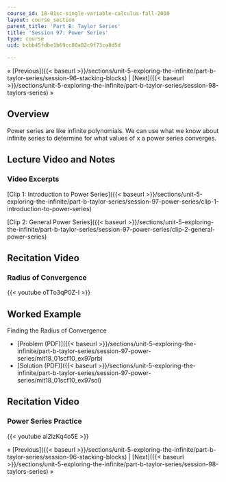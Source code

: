 ```yaml
---
course_id: 18-01sc-single-variable-calculus-fall-2010
layout: course_section
parent_title: 'Part B: Taylor Series'
title: 'Session 97: Power Series'
type: course
uid: bcbb45fdbe1b69cc80a82c9f73ca8d5d

---
```


« [Previous]({{< baseurl >}}/sections/unit-5-exploring-the-infinite/part-b-taylor-series/session-96-stacking-blocks) | [Next]({{< baseurl >}}/sections/unit-5-exploring-the-infinite/part-b-taylor-series/session-98-taylors-series) »

Overview
--------

Power series are like infinite polynomials. We can use what we know about infinite series to determine for what values of x a power series converges.

Lecture Video and Notes
-----------------------

### Video Excerpts

[Clip 1: Introduction to Power Series]({{< baseurl >}}/sections/unit-5-exploring-the-infinite/part-b-taylor-series/session-97-power-series/clip-1-introduction-to-power-series)

[Clip 2: General Power Series]({{< baseurl >}}/sections/unit-5-exploring-the-infinite/part-b-taylor-series/session-97-power-series/clip-2-general-power-series)

Recitation Video
----------------

### Radius of Convergence

{{< youtube oTTo3qP0Z-I >}}

Worked Example
--------------

Finding the Radius of Convergence

*   [Problem (PDF)]({{< baseurl >}}/sections/unit-5-exploring-the-infinite/part-b-taylor-series/session-97-power-series/mit18_01scf10_ex97prb)
*   [Solution (PDF)]({{< baseurl >}}/sections/unit-5-exploring-the-infinite/part-b-taylor-series/session-97-power-series/mit18_01scf10_ex97sol)

Recitation Video
----------------

### Power Series Practice

{{< youtube al2lzKq4o5E >}}

« [Previous]({{< baseurl >}}/sections/unit-5-exploring-the-infinite/part-b-taylor-series/session-96-stacking-blocks) | [Next]({{< baseurl >}}/sections/unit-5-exploring-the-infinite/part-b-taylor-series/session-98-taylors-series) »